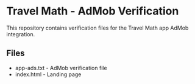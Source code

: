 # Travel Math - AdMob Verification

This repository contains verification files for the Travel Math app AdMob integration.

## Files
- app-ads.txt - AdMob verification file
- index.html - Landing page
